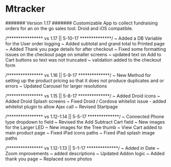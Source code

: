 # Mtracker
####### Version 1.17 ####### 
Customizable App to collect fundraising orders for an on the go sales tool.
Droid and iOS compatible. 

/**************** vs 1.17  || 5-10-17 **************/
~ Added a DB Variable for the User order logging
~ Added subtotal and grand total to Printed page
~ Added Thank you page details for after checkout
~ Fixed some formatting issues on the checkout page on smaller screens
~ updated text on Add to Cart buttons so text was not truncated
~ validation added to the checkout form

/**************** vs 1.16  || 5-9-17 **************/
~ New Method for setting up the product pricing so that it does not produce duplicates and or errors
~ Updated Carousel for larger resolutions

/**************** vs 1.15  || 5-8-17 **************/
~ Added Droid icons
~ Added Droid Splash screens
~ Fixed Droid / Cordova whitelist issue - added whitelist plugin to allow Ajax call
~ Revised Startpage
 
/**************** vs 1.12-1.14  || 5-5-17 **************/
~ Connected Phone type dropdown to field
~ Revised the Add Subtract Cart field
~ New images for the Larger LED
~ New images for the Tree thumb
~ View Cart added to main product page
~ Fixed iPad icons paths
~ Fixed iPad splash image paths

/**************** vs 1.12-1.13  || 5-1-17 **************/
~ Added in Date 
~ Zoom improvements 
~ added descriptions 
~ Updated Addon logic 
~ Added thank you page 
~ Replaced some photos

